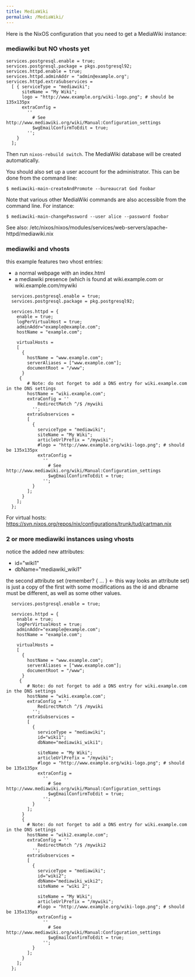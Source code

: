 ```yaml
---
title: MediaWiki
permalink: /MediaWiki/
---
```


Here is the NixOS configuration that you need to get a MediaWiki instance:

### mediawiki but NO vhosts yet

    services.postgresql.enable = true;
    services.postgresql.package = pkgs.postgresql92;
    services.httpd.enable = true;
    services.httpd.adminAddr = "admin@example.org";
    services.httpd.extraSubservices =
      [ { serviceType = "mediawiki";
          siteName = "My Wiki";
          logo = "http://www.example.org/wiki-logo.png"; # should be 135x135px
          extraConfig =
            ''
              # See http://www.mediawiki.org/wiki/Manual:Configuration_settings
              $wgEmailConfirmToEdit = true;
            '';
        }
      ];

Then run `nixos-rebuild switch`. The MediaWiki database will be created automatically.

You should also set up a user account for the administrator. This can be done from the command line:

`
$ mediawiki-main-createAndPromote --bureaucrat God foobar
`

Note that various other MediaWiki commands are also accessible from the command line. For instance:

`
$ mediawiki-main-changePassword --user alice --password foobar
`

See also: /etc/nixos/nixos/modules/services/web-servers/apache-httpd/mediawiki.nix

### mediawiki and vhosts

this example features two vhost entries:

-   a normal webpage with an index.html
-   a mediawiki presence (which is found at wiki.example.com or wiki.example.com/mywiki

<!-- -->

      services.postgresql.enable = true;
      services.postgresql.package = pkg.postgresql92;

      services.httpd = {
        enable = true;
        logPerVirtualHost = true;
        adminAddr="example@example.com";
        hostName = "example.com";

        virtualHosts =
        [
          {
            hostName = "www.example.com";
            serverAliases = ["www.example.com"];
            documentRoot = "/www";
          }
         {
            # Note: do not forget to add a DNS entry for wiki.example.com in the DNS settings
            hostName = "wiki.example.com";
            extraConfig = ''
                RedirectMatch ^/$ /mywiki
              '';
            extraSubservices =
            [
              {
                serviceType = "mediawiki";
                siteName = "My Wiki";
                articleUrlPrefix = "/mywiki";
                #logo = "http://www.example.org/wiki-logo.png"; # should be 135x135px
                extraConfig =
                  ''
                    # See http://www.mediawiki.org/wiki/Manual:Configuration_settings
                    $wgEmailConfirmToEdit = true;
                  '';
              }
            ];
          }
        ];
      };

For virtual hosts: <https://svn.nixos.org/repos/nix/configurations/trunk/tud/cartman.nix>

### 2 or more mediawiki instances using vhosts

notice the added new attributes:

-   id="wiki1"
-   dbName="mediawiki_wiki1"

the second attribute set (remember? { ... } &lt;- this way looks an attribute set) is just a copy of the first with some modifications as the id and dbname must be different, as well as some other values.

      services.postgresql.enable = true;

      services.httpd = {
        enable = true;
        logPerVirtualHost = true;
        adminAddr="example@example.com";
        hostName = "example.com";

        virtualHosts =
        [
          {
            hostName = "www.example.com";
            serverAliases = ["www.example.com"];
            documentRoot = "/www";
          }
         {
            # Note: do not forget to add a DNS entry for wiki.example.com in the DNS settings
            hostName = "wiki.example.com";
            extraConfig = ''
                RedirectMatch ^/$ /mywiki
              '';
            extraSubservices =
            [
              {
                serviceType = "mediawiki";
                id="wiki1";
                dbName="mediawiki_wiki1";

                siteName = "My Wiki";
                articleUrlPrefix = "/mywiki";
                #logo = "http://www.example.org/wiki-logo.png"; # should be 135x135px
                extraConfig =
                  ''
                    # See http://www.mediawiki.org/wiki/Manual:Configuration_settings
                    $wgEmailConfirmToEdit = true;
                  '';
              }
            ];
          }
          {
            # Note: do not forget to add a DNS entry for wiki.example.com in the DNS settings
            hostName = "wiki2.example.com";
            extraConfig = ''
                RedirectMatch ^/$ /mywiki2
              '';
            extraSubservices =
            [
              {
                serviceType = "mediawiki";
                id="wiki2";
                dbName="mediawiki_wiki2";
                siteName = "wiki 2";

                siteName = "My Wiki";
                articleUrlPrefix = "/mywiki";
                #logo = "http://www.example.org/wiki-logo.png"; # should be 135x135px
                extraConfig =
                  ''
                    # See http://www.mediawiki.org/wiki/Manual:Configuration_settings
                    $wgEmailConfirmToEdit = true;
                  '';
              }
            ];
          }
        ];
      };